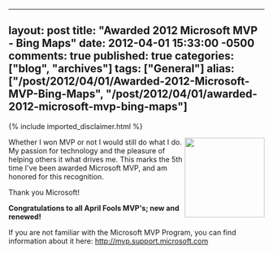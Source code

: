   ---
  layout: post
  title: "Awarded 2012 Microsoft MVP - Bing Maps"
  date: 2012-04-01 15:33:00 -0500
  comments: true
  published: true
  categories: ["blog", "archives"]
  tags: ["General"]
  alias: ["/post/2012/04/01/Awarded-2012-Microsoft-MVP-Bing-Maps", "/post/2012/04/01/awarded-2012-microsoft-mvp-bing-maps"]
  ---
<!-- more -->
{% include imported_disclaimer.html %}
<p><img style="float: right;" src="http://pietschsoft.com/image.axd?picture=MVP_FullColor_ForScreen.png" alt="" width="157" /></p>
<p>Whether I won MVP or not I would still do what I do. My passion for technology and the pleasure of helping others it what drives me. This marks the 5th time I've been awarded Microsoft MVP, and am honored for this recognition.</p>
<p>Thank you Microsoft!</p>
<p><strong>Congratulations to all April Fools MVP's; new and renewed!</strong></p>
<p>If you are not familiar with the Microsoft MVP Program, you can find information about it here: <a href="http://mvp.support.microsoft.com">http://mvp.support.microsoft.com</a></p>
